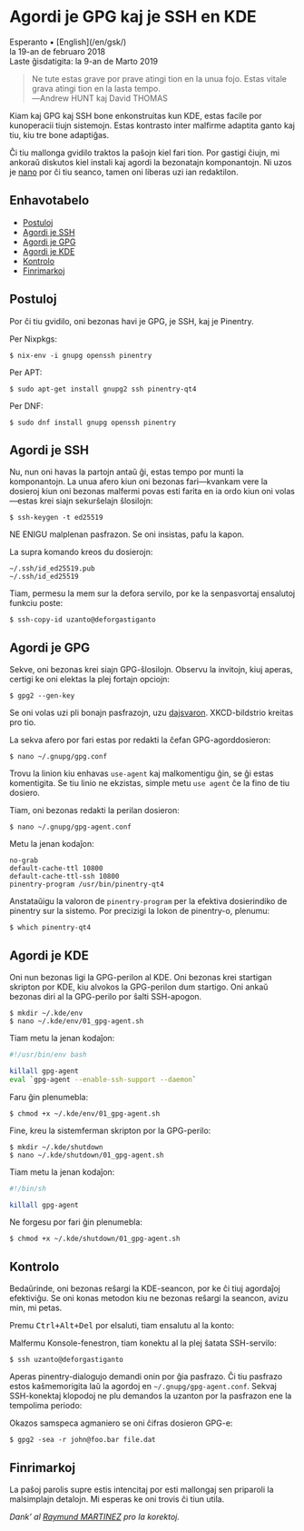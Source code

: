 Agordi je GPG kaj je SSH en KDE
===============================

<div class="center">Esperanto ▪ [English](/en/gsk/)</div>
<div class="center">la 19-an de februaro 2018</div>
<div class="center">Laste ĝisdatigita: la 9-an de Marto 2019</div>

>Ne tute estas grave por prave atingi tion en la unua fojo. Estas vitale grava atingi tion en la
>lasta tempo.<br>
>―Andrew HUNT kaj David THOMAS

Kiam kaj GPG kaj SSH bone enkonstruitas kun KDE, estas facile por kunoperacii tiujn
sistemojn. Estas kontrasto inter malfirme adaptita ganto kaj tiu, kiu tre bone adaptiĝas.

Ĉi tiu mallonga gvidilo traktos la paŝojn kiel fari tion. Por gastigi ĉiujn, mi ankoraŭ diskutos
kiel instali kaj agordi la bezonatajn komponantojn. Ni uzos je [nano](https://www.nano-editor.org/)
por ĉi tiu seanco, tamen oni liberas uzi ian redaktilon.


<a name="et"></a>Enhavotabelo
-----------------------------

- [Postuloj](#postuloj)
- [Agordi je SSH](#ssh)
- [Agordi je GPG](#gpg)
- [Agordi je KDE](#kde)
- [Kontrolo](#kontrolo)
- [Finrimarkoj](#finrimarkoj)


<a name="postuloj"></a>Postuloj
-------------------------------

Por ĉi tiu gvidilo, oni bezonas havi je GPG, je SSH, kaj je Pinentry.

Per Nixpkgs:

    $ nix-env -i gnupg openssh pinentry

Per APT:

    $ sudo apt-get install gnupg2 ssh pinentry-qt4

Per DNF:

    $ sudo dnf install gnupg openssh pinentry


<a name="ssh"></a>Agordi je SSH
-------------------------------

Nu, nun oni havas la partojn antaŭ ĝi, estas tempo por munti la komponantojn. La unua afero kiun oni
bezonas fari—kvankam vere la dosieroj kiun oni bezonas malfermi povas esti farita en ia ordo kiun oni
volas—estas krei siajn sekurŝelajn ŝlosilojn:

    $ ssh-keygen -t ed25519

NE ENIGU malplenan pasfrazon. Se oni insistas, pafu la kapon.

La supra komando kreos du dosierojn:

    ~/.ssh/id_ed25519.pub
    ~/.ssh/id_ed25519

Tiam, permesu la mem sur la defora servilo, por ke la senpasvortaj ensalutoj funkciu poste:

    $ ssh-copy-id uzanto@deforgastiganto


<a name="gpg"></a>Agordi je GPG
-------------------------------

Sekve, oni bezonas krei siajn GPG-ŝlosilojn. Observu la invitojn, kiuj aperas, certigi ke oni
elektas la plej fortajn opciojn:

    $ gpg2 --gen-key

Se oni volas uzi pli bonajn pasfrazojn, uzu
[dajsvaron](http://world.std.com/~reinhold/diceware.html). XKCD-bildstrio kreitas pro tio.

La sekva afero por fari estas por redakti la ĉefan GPG-agorddosieron:

    $ nano ~/.gnupg/gpg.conf

Trovu la linion kiu enhavas `use-agent` kaj malkomentigu ĝin, se ĝi estas komentigita. Se tiu linio
ne ekzistas, simple metu `use agent` ĉe la fino de tiu dosiero.

Tiam, oni bezonas redakti la perilan dosieron:

    $ nano ~/.gnupg/gpg-agent.conf

Metu la jenan kodaĵon:

    no-grab
    default-cache-ttl 10800
    default-cache-ttl-ssh 10800
    pinentry-program /usr/bin/pinentry-qt4

Anstataŭigu la valoron de `pinentry-program` per la efektiva dosierindiko de pinentry sur la
sistemo. Por precizigi la lokon de pinentry-o, plenumu:

    $ which pinentry-qt4


<a name="kde"></a>Agordi je KDE
-------------------------------

Oni nun bezonas ligi la GPG-perilon al KDE. Oni bezonas krei startigan skripton por KDE, kiu
alvokos la GPG-perilon dum startigo. Oni ankaŭ bezonas diri al la GPG-perilo por ŝalti SSH-apogon.

    $ mkdir ~/.kde/env
    $ nano ~/.kde/env/01_gpg-agent.sh

Tiam metu la jenan kodaĵon:

```bash
#!/usr/bin/env bash

killall gpg-agent
eval `gpg-agent --enable-ssh-support --daemon`
```

Faru ĝin plenumebla:

    $ chmod +x ~/.kde/env/01_gpg-agent.sh

Fine, kreu la sistemferman skripton por la GPG-perilo:

    $ mkdir ~/.kde/shutdown
    $ nano ~/.kde/shutdown/01_gpg-agent.sh

Tiam metu la jenan kodaĵon:

```bash
#!/bin/sh

killall gpg-agent
```

Ne forgesu por fari ĝin plenumebla:

    $ chmod +x ~/.kde/shutdown/01_gpg-agent.sh


<a name="kontrolo"></a>Kontrolo
-------------------------------

Bedaŭrinde, oni bezonas reŝargi la KDE-seancon, por ke ĉi tiuj agordaĵoj efektiviĝu. Se oni konas
metodon kiu ne bezonas reŝargi la seancon, avizu min, mi petas.

Premu <kbd>Ctrl+Alt+Del</kbd> por elsaluti, tiam ensalutu al la konto:

Malfermu Konsole-fenestron, tiam konektu al la plej ŝatata SSH-servilo:

    $ ssh uzanto@deforgastiganto

Aperas pinentry-dialogujo demandi onin por ĝia pasfrazo. Ĉi tiu pasfrazo estos kaŝmemorigita laŭ
la agordoj en `~/.gnupg/gpg-agent.conf`. Sekvaj SSH-konektaj klopodoj ne plu demandos la
uzanton por la pasfrazon ene la tempolima periodo:

Okazos samspeca agmaniero se oni ĉifras dosieron GPG-e:

    $ gpg2 -sea -r john@foo.bar file.dat


<a name="finrimarkoj"></a>Finrimarkoj
-------------------------------------

La paŝoj parolis supre estis intencitaj por esti mallongaj sen priparoli la malsimplajn
detalojn. Mi esperas ke oni trovis ĉi tiun utila.

_Dank’ al [Raymund MARTINEZ](https://zhaqenl.github.io) pro la korektoj._
